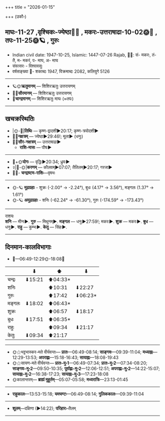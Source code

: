 +++
title = "2026-01-15"

+++
(उकौ॰)
## माघः-11-27  ,वृश्चिकः-ज्येष्ठा🌛🌌  ,  मकरः-उत्तराषाढा-10-02🌞🌌  ,  तपः-11-25🌞🪐  , गुरुः
- Indian civil date: 1947-10-25, Islamic: 1447-07-26 Rajab, 🌌🌞: सं- मकरः, तं- तै, म- मकरं, प- माघ, अ- माघ
- संवत्सरः - विश्वावसुः
- वर्षसङ्ख्या 🌛- शकाब्दः 1947, विक्रमाब्दः 2082, कलियुगे 5126
___________________
- 🪐🌞**ऋतुमानम्** — शिशिरऋतुः उत्तरायणम्
- 🌌🌞**सौरमानम्** — शिशिरऋतुः उत्तरायणम्
- 🌛**चान्द्रमानम्** — शिशिरऋतुः माघः (≈तपः)
___________________


## खचक्रस्थितिः
- |🌞-🌛|**तिथिः** — कृष्ण-द्वादशी►20:17; कृष्ण-त्रयोदशी►  
- 🌌🌛**नक्षत्रम्** — ज्येष्ठा►29:46!; मूला► (धनुः)  
- 🌌🌞**सौर-नक्षत्रम्** — उत्तराषाढा►  
  - **राशि-मासः** — पौषः► 
___________________
- 🌛+🌞**योगः** — वृद्धिः►20:34; ध्रुवः►  
- २|🌛-🌞|**करणम्** — कौलवम्►07:07; तैतिलम्►20:17; गरजा►  
- 🌌🌛- **चन्द्राष्टम-राशिः**—वृषभः  
___________________
- 🌞-🪐 **मूढग्रहाः** - शुक्रः (-2.00° → -2.24°), बुधः (4.17° → 3.56°), मङ्गलः (1.37° → 1.61°)
- 🌞-🪐 **अमूढग्रहाः** - शनिः (-62.24° → -61.30°), गुरुः (-174.59° → -173.43°)
___________________
राशयः  
**शनि** — मीनः►. **गुरु** — मिथुनम्►. **मङ्गल** — धनुः►27:59!; मकरः►. **शुक्र** — मकरः►. **बुध** — धनुः►. **राहु** — कुम्भः►. **केतु** — सिंहः►. 
___________________


## दिनमान-कालविभागाः
- 🌅—06:49-12:29🌞-18:08🌇  

|      |⬇     |⬆     |⬇     |
|------|-----|-----|------|
|चन्द्रः|⬇15:21 |⬆04:33*|     |
|शनिः   |     |⬆10:31 |⬇22:27 |
|गुरुः  |     |⬆17:42 |⬇06:23*|
|मङ्गलः |⬇18:02 |⬆06:43*|     |
|शुक्रः |     |⬆06:57 |⬇18:17 |
|बुधः   |⬇17:51 |⬆06:35*|     |
|राहुः  |     |⬆09:34 |⬇21:17 |
|केतुः  |⬇09:34 |⬆21:17 |     |
___________________
- 🌞⚝भट्टभास्कर-मते वीर्यवन्तः— **प्रातः**—06:49-08:14; **साङ्गवः**—09:39-11:04; **मध्याह्नः**—12:29-13:53; **अपराह्णः**—15:18-16:43; **सायाह्नः**—18:08-19:43  
- 🌞⚝सायण-मते वीर्यवन्तः— **प्रातः-मु॰1**—06:49-07:34; **प्रातः-मु॰2**—07:34-08:20; **साङ्गवः-मु॰2**—09:50-10:35; **पूर्वाह्णः-मु॰2**—12:06-12:51; **अपराह्णः-मु॰2**—14:22-15:07; **सायाह्नः-मु॰2**—16:38-17:23; **सायाह्नः-मु॰3**—17:23-18:08  
- 🌞कालान्तरम्— **ब्राह्मं मुहूर्तम्**—05:07-05:58; **मध्यरात्रिः**—23:13-01:45  
___________________
- **राहुकालः**—13:53-15:18; **यमघण्टः**—06:49-08:14; **गुलिककालः**—09:39-11:04  
___________________
- **शूलम्**—दक्षिणा (►14:22); **परिहारः**–तैलम्  
___________________
